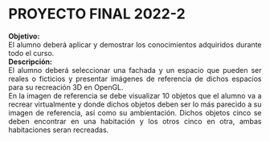 # PROYECTO FINAL 2022-2
<p align="justify"><b>Objetivo:</b><br> El alumno deberá aplicar y demostrar los conocimientos adquiridos durante todo el curso.<br>
<b>Descripción:</b><br>
El alumno deberá seleccionar una fachada y un espacio que pueden ser reales o ficticios y presentar imágenes de referencia de dichos espacios para su recreación 3D en OpenGL.<br>
En la imagen de referencia se debe visualizar 10 objetos que el alumno va a recrear virtualmente y donde dichos objetos deben ser lo más parecido a su imagen de referencia, así como su ambientación. Dichos objetos cinco se deben encontrar en una habitación y los otros cinco en otra, ambas habitaciones seran recreadas.<br>
</p>

